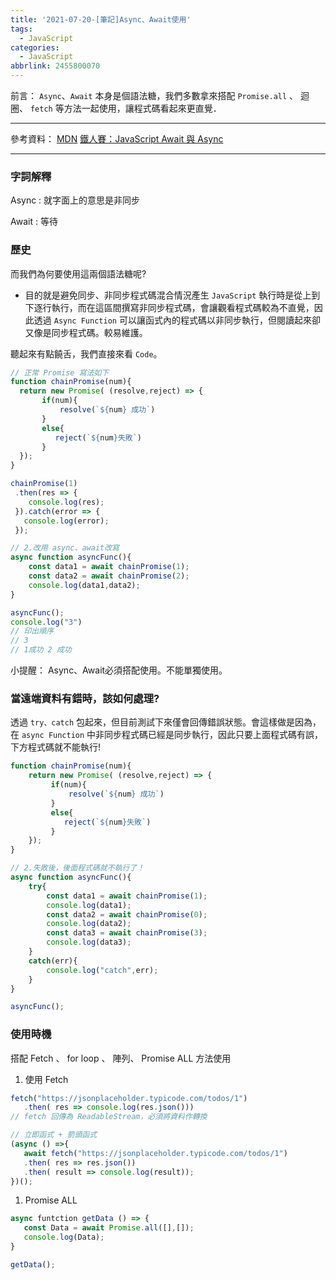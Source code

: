 ```yaml
---
title: '2021-07-20-[筆記]Async、Await使用'
tags:
  - JavaScript
categories:
  - JavaScript
abbrlink: 2455800070
---
```

前言：
`Async`、`Await` 本身是個語法糖，我們多數拿來搭配 `Promise.all` 、 迴圈、 `fetch` 等方法一起使用，讓程式碼看起來更直覺．
<!-- more -->
---
參考資料：
[MDN](https://developer.mozilla.org/zh-TW/docs/Web/JavaScript/Reference/Statements/async_function)
[鐵人賽：JavaScript Await 與 Async](https://wcc723.github.io/javascript/2017/12/30/javascript-async-await/)

---
### 字詞解釋
Async : 就字面上的意思是非同步

Await : 等待

### 歷史
而我們為何要使用這兩個語法糖呢? 
- 目的就是避免同步、非同步程式碼混合情況產生
 `JavaScript` 執行時是從上到下逐行執行，而在這區間撰寫非同步程式碼，會讓觀看程式碼較為不直覺，因此透過 `Async Function` 可以讓函式內的程式碼以非同步執行，但閱讀起來卻又像是同步程式碼。較易維護。

聽起來有點饒舌，我們直接來看 `Code`。

```jsx
// 正常 Promise 寫法如下
function chainPromise(num){
  return new Promise( (resolve,reject) => {
       if(num){
           resolve(`${num} 成功`)
       }
       else{
          reject(`${num}失敗`)
       }
  });
}

chainPromise(1)
 .then(res => {
    console.log(res);
 }).catch(error => {
   console.log(error);
 });

// 2.改用 async、await改寫
async function asyncFunc(){
    const data1 = await chainPromise(1);
    const data2 = await chainPromise(2);
    console.log(data1,data2); 
}

asyncFunc();
console.log("3") 
// 印出順序
// 3
// 1成功 2 成功 
```

小提醒： Async、Await必須搭配使用。不能單獨使用。

### 當遠端資料有錯時，該如何處理?
透過 `try、catch` 包起來，但目前測試下來僅會回傳錯誤狀態。會這樣做是因為，在 `async Function` 中非同步程式碼已經是同步執行，因此只要上面程式碼有誤，下方程式碼就不能執行!

```jsx
function chainPromise(num){
    return new Promise( (resolve,reject) => {
         if(num){
             resolve(`${num} 成功`)
         }
         else{
            reject(`${num}失敗`)
         }
    });
}

// 2.失敗後，後面程式碼就不執行了！
async function asyncFunc(){
    try{
        const data1 = await chainPromise(1);
        console.log(data1);
        const data2 = await chainPromise(0);
        console.log(data2);
        const data3 = await chainPromise(3);
        console.log(data3);
    }
    catch(err){
        console.log("catch",err);
    }
}

asyncFunc();
```

### 使用時機
搭配 Fetch 、 for loop 、 陣列、 Promise ALL 方法使用

1. 使用 Fetch

```jsx
fetch("https://jsonplaceholder.typicode.com/todos/1")
   .then( res => console.log(res.json())) 
// fetch 回傳為 ReadableStream，必須將資料作轉換

// 立即函式 + 箭頭函式
(async () =>{
   await fetch("https://jsonplaceholder.typicode.com/todos/1")
   .then( res => res.json())
   .then( result => console.log(result)); 
})();
```

1. Promise ALL
```jsx
async funtction getData () => {
   const Data = await Promise.all([],[]);
   console.log(Data);
}

getData();
```
